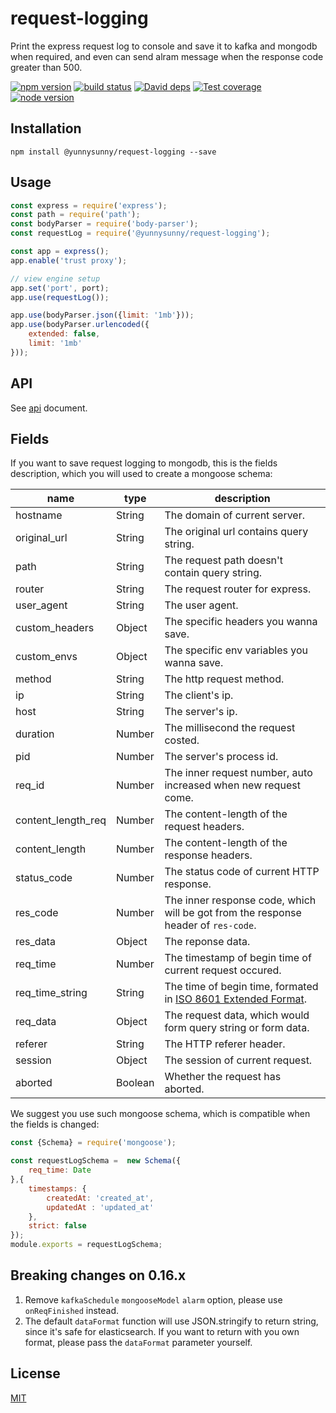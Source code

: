 # request-logging

Print the express request log to console and save it to kafka and mongodb when required, and even can send alram message when the response code greater than 500.

[![npm version][npm-image]][npm-url]
[![build status][travis-image]][travis-url]
[![David deps][david-image]][david-url]
[![Test coverage][coveralls-image]][coveralls-url]
[![node version][node-image]][node-url]

[npm-image]: https://img.shields.io/npm/v/@yunnysunny/request-logging.svg?style=flat
[npm-url]: https://npmjs.org/package/@yunnysunny/request-logging
[travis-image]: https://img.shields.io/travis/yunnysunny/request-log.svg?style=flat-square
[travis-url]: https://travis-ci.org/yunnysunny/request-log
[david-image]: https://img.shields.io/david/yunnysunny/@yunnysunny/request-logging.svg?style=flat-square
[david-url]: https://david-dm.org/yunnysunny/@yunnysunny/request-logging
[node-image]: https://img.shields.io/badge/node.js-%3E=_6-green.svg?style=flat-square
[node-url]: http://nodejs.org/download/
[coveralls-image]: https://img.shields.io/coveralls/yunnysunny/request-log.svg?style=flat-square
[coveralls-url]: https://coveralls.io/r/yunnysunny/request-log?branch=master



## Installation
```npm install @yunnysunny/request-logging --save```

## Usage

```javascript
const express = require('express');
const path = require('path');
const bodyParser = require('body-parser');
const requestLog = require('@yunnysunny/request-logging');

const app = express();
app.enable('trust proxy');

// view engine setup
app.set('port', port);
app.use(requestLog());

app.use(bodyParser.json({limit: '1mb'}));
app.use(bodyParser.urlencoded({
    extended: false,
    limit: '1mb'
}));
```

## API

See [api](https://request-log.vercel.app/functions/middleware.html) document.

## Fields

If you want to save request logging to mongodb, this is the fields description, which you will used to create a mongoose schema:  

| name           | type   | description                                                  |
| -------------- | ------ | ------------------------------------------------------------ |
| hostname       | String | The domain of current server.                                |
| original_url   | String | The original url contains query string.                      |
| path           | String | The request path doesn't contain query string.               |
| router         | String | The request router for express.                              |
| user_agent     | String | The user agent.                                              |
| custom_headers | Object | The specific headers you wanna save.                         | 
| custom_envs    | Object | The specific env variables you wanna save.                   | 
| method         | String | The http request method.                                     |
| ip             | String | The client's ip.                                             |
| host           | String | The server's ip.                                             |
| duration       | Number | The millisecond the request costed.                          |
| pid            | Number | The server's process id.                                     |
| req_id         | Number | The inner request number, auto increased when new request come. |
| content_length_req | Number | The content-length of the request headers.                  |
| content_length | Number | The content-length of the response headers.                  |
| status_code    | Number | The status code of current HTTP response.                    |
| res_code       | Number | The inner response code, which will be got from the response header of `res-code`. |
| res_data       | Object | The reponse data.                                            |
| req_time       | Number | The timestamp of begin time of current request occured.      |
| req_time_string| String | The time of begin time, formated in [ISO 8601 Extended Format](https://en.wikipedia.org/wiki/ISO_8601). | 
| req_data       | Object | The request data, which would form query string or form data. |
| referer        | String | The HTTP referer header.                                     |
| session        | Object | The session of current request.                              |
| aborted        | Boolean| Whether the request has aborted.                             | 

We suggest you use such mongoose schema, which is compatible when the fields is changed:

```javascript
const {Schema} = require('mongoose');

const requestLogSchema =  new Schema({
    req_time: Date
},{ 
    timestamps: {
        createdAt: 'created_at',
        updatedAt : 'updated_at'
    },
    strict: false
});
module.exports = requestLogSchema;
```

## Breaking changes on 0.16.x
1. Remove `kafkaSchedule` `mongooseModel` `alarm` option, please use `onReqFinished` instead.
2. The default `dataFormat` function will use JSON.stringify to return string, since it's safe for elasticsearch. If you want to return with you own format, please pass the `dataFormat` parameter yourself. 

## License

[MIT](https://github.com/yunnysunny/request-log/blob/HEAD/LICENSE)
